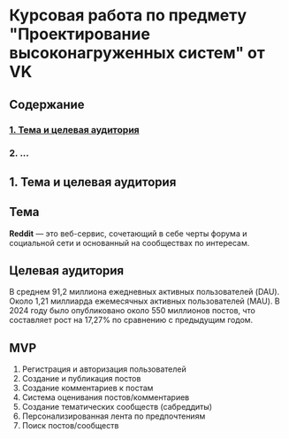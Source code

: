 # Курсовая работа по предмету "Проектирование высоконагруженных систем" от VK

## Содержание
### [1. Тема и целевая аудитория](#first)
### 2. ...

<a name="first"></a>
## 1. Тема и целевая аудитория

## Тема
  **Reddit** — это веб-сервис, сочетающий в себе черты форума и социальной сети и основанный на сообществах по интересам.

## Целевая аудитория
В среднем 91,2 миллиона ежедневных активных пользователей (DAU).
Около 1,21 миллиарда ежемесячных активных пользователей (MAU).
В 2024 году было опубликовано около 550 миллионов постов, что составляет рост на 17,27% по сравнению с предыдущим годом.

## MVP
  1. Регистрация и авторизация пользователей
  2. Создание и публикация постов 
  3. Создание комментариев к постам
  4. Система оценивания постов/комментариев
  5. Создание тематических сообществ (сабреддиты)
  6. Персонализированная лента по предпочтениям
  7. Поиск постов/сообществ
